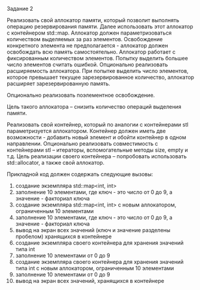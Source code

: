 Задание 2

Реализовать свой аллокатор памяти, который позволит выполнять операцию резервирования памяти. Далее использовать этот аллокатор с контейнером std::map. Аллокатор должен параметризоваться количеством выделяемых за раз элементов. Освобождение конкретного элемента не предполагается - аллокатор должен освобождать всю память самостоятельно. Аллокатор работает с фиксированным количеством элементов. Попытку выделить большее число элементов считать ошибкой. Опционально реализовать расширяемость аллокатора. При попытке выделить число элементов, которое превышает текущее зарезервированное количество, аллокатор расширяет зарезервированную память.

Опционально реализовать поэлементное освобождение.

Цель такого аллокатора – снизить количество операций выделения памяти.

Реализовать свой контейнер, который по аналогии с контейнерами stl параметризуется аллокатором. Контейнер должен иметь две возможности - добавить новый элемент и обойти контейнер в одном направлении. Опционально реализовать совместимость с контейнерами stl – итераторы, вспомогательные методы size, empty и т.д. Цель реализации своего контейнера – попробовать использовать std::allocator, а также свой аллокатор.

Прикладной код должен содержать следующие вызовы:
1. создание экземпляра std::map<int, int>
2. заполнение 10 элементами, где ключ - это число от 0 до 9, а значение - факториал ключа
3. создание экземпляра std::map<int, int> с новым аллокатором, ограниченным 10 элементами
4. заполнение 10 элементами, где ключ - это число от 0 до 9, а значение - факториал ключа
5. вывод на экран всех значений (ключ и значение разделены пробелом) хранящихся в контейнере
6. создание экземпляра своего контейнера для хранения значений типа int
7. заполнение 10 элементами от 0 до 9
8. создание экземпляра своего контейнера для хранения значений типа int с новым аллокатором, ограниченным 10 элементами
9. заполнение 10 элементами от 0 до 9
10. вывод на экран всех значений, хранящихся в контейнере

